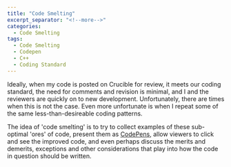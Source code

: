 ```yaml
---
title: "Code Smelting"
excerpt_separator: "<!--more-->"
categories:
  - Code Smelting
tags:
  - Code Smelting
  - Codepen
  - C++
  - Coding Standard
---
```


Ideally, when my code is posted on Crucible for review, it meets our coding standard, the need for comments and revision is minimal, and I and the reviewers are quickly on to new development. Unfortunately, there are times when this is not the case. Even more unfortunate is when I repeat some of the same less-than-desireable coding patterns.

The idea of 'code smelting' is to try to collect examples of these sub-optimal 'ores' of code, present them as [CodePens](https://codepen.io), allow viewers to click and see the improved code, and even perhaps discuss the merits and demerits, exceptions and other considerations that play into how the code in question should be written.